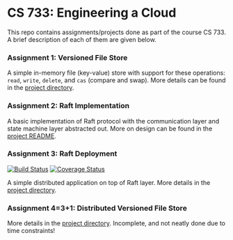# CS 733: Engineering a Cloud

This repo contains assignments/projects done as part of the course CS 733.
A brief description of each of them are given below.

### Assignment 1: Versioned File Store

A simple in-memory file (key-value) store with support for these operations:
`read`, `write`, `delete`, and `cas` (compare and swap). More details can be
found in the [project directory](./assignment1).

### Assignment 2: Raft Implementation

A basic implementation of Raft protocol with the communication layer and state
machine layer abstracted out. More on design can be found in the [project
README](./assignment2/README.md).

### Assignment 3: Raft Deployment

[![Build Status](https://travis-ci.org/critiqjo/cs733.svg?branch=master)](https://travis-ci.org/critiqjo/cs733)
[![Coverage Status](https://coveralls.io/repos/github/critiqjo/cs733/badge.svg?branch=master)](https://coveralls.io/github/critiqjo/cs733?branch=master)

A simple distributed application on top of Raft layer. More details in the
[project directory](./assignment3).

### Assignment 4=3+1: Distributed Versioned File Store

More details in the [project directory](./assignment4). Incomplete, and not
neatly done due to time constraints!

